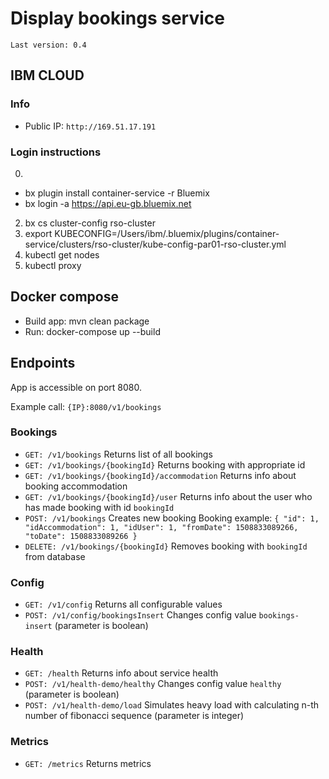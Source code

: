 # Display bookings service

`Last version: 0.4`

## IBM CLOUD

### Info
* Public IP: `http://169.51.17.191`

### Login instructions
0. 
- bx plugin install container-service -r Bluemix
- bx login -a https://api.eu-gb.bluemix.net 
2. bx cs cluster-config rso-cluster
3. export KUBECONFIG=/Users/ibm/.bluemix/plugins/container-service/clusters/rso-cluster/kube-config-par01-rso-cluster.yml
4. kubectl get nodes
5. kubectl proxy

## Docker compose
- Build app: mvn clean package
- Run: docker-compose up --build

## Endpoints
App is accessible on port 8080.

Example call: `{IP}:8080/v1/bookings`
### Bookings
* `GET: /v1/bookings` Returns list of all bookings
* `GET: /v1/bookings/{bookingId}` Returns booking with appropriate id
* `GET: /v1/bookings/{bookingId}/accommodation` Returns info about booking accommodation
* `GET: /v1/bookings/{bookingId}/user` Returns info about the user who has made booking with id `bookingId`
* `POST: /v1/bookings` Creates new booking
Booking example:
`{
    "id": 1,
    "idAccommodation": 1,
    "idUser": 1,
    "fromDate": 1508833089266,
    "toDate": 1508833089266
}`
* `DELETE: /v1/bookings/{bookingId}` Removes booking with `bookingId` from database

### Config
* `GET: /v1/config` Returns all configurable values
* `POST: /v1/config/bookingsInsert` Changes config value `bookings-insert`  (parameter is boolean)

### Health
* `GET: /health` Returns info about service health
* `POST: /v1/health-demo/healthy` Changes config value `healthy` (parameter is boolean)
* `POST: /v1/health-demo/load` Simulates heavy load with calculating n-th number of fibonacci sequence (parameter is integer) 

### Metrics
* `GET: /metrics` Returns metrics
   

   


  

     

   
